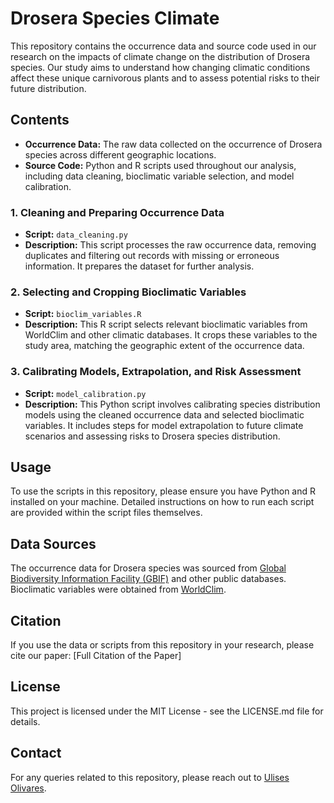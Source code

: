 # Drosera Species Climate
This repository contains the occurrence data and source code used in our research on the impacts of climate change on the distribution of Drosera species. Our study aims to understand how changing climatic conditions affect these unique carnivorous plants and to assess potential risks to their future distribution.

## Contents

- **Occurrence Data:** The raw data collected on the occurrence of Drosera species across different geographic locations.
- **Source Code:** Python and R scripts used throughout our analysis, including data cleaning, bioclimatic variable selection, and model calibration.

### 1. Cleaning and Preparing Occurrence Data

- **Script:** `data_cleaning.py`
- **Description:** This script processes the raw occurrence data, removing duplicates and filtering out records with missing or erroneous information. It prepares the dataset for further analysis.

### 2. Selecting and Cropping Bioclimatic Variables

- **Script:** `bioclim_variables.R`
- **Description:** This R script selects relevant bioclimatic variables from WorldClim and other climatic databases. It crops these variables to the study area, matching the geographic extent of the occurrence data.

### 3. Calibrating Models, Extrapolation, and Risk Assessment

- **Script:** `model_calibration.py`
- **Description:** This Python script involves calibrating species distribution models using the cleaned occurrence data and selected bioclimatic variables. It includes steps for model extrapolation to future climate scenarios and assessing risks to Drosera species distribution.

## Usage

To use the scripts in this repository, please ensure you have Python and R installed on your machine. Detailed instructions on how to run each script are provided within the script files themselves.

## Data Sources

The occurrence data for Drosera species was sourced from [Global Biodiversity Information Facility (GBIF)](https://www.gbif.org) and other public databases. Bioclimatic variables were obtained from [WorldClim](https://www.worldclim.org).

## Citation

If you use the data or scripts from this repository in your research, please cite our paper: [Full Citation of the Paper]

## License

This project is licensed under the MIT License - see the LICENSE.md file for details.

## Contact

For any queries related to this repository, please reach out to [Ulises Olivares](uolivares@unam.mx).
